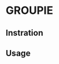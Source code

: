 <!-- README.md is generated from README.Rmd. Please edit that file -->
GROUPIE
=======

Instration
----------

Usage
-----
